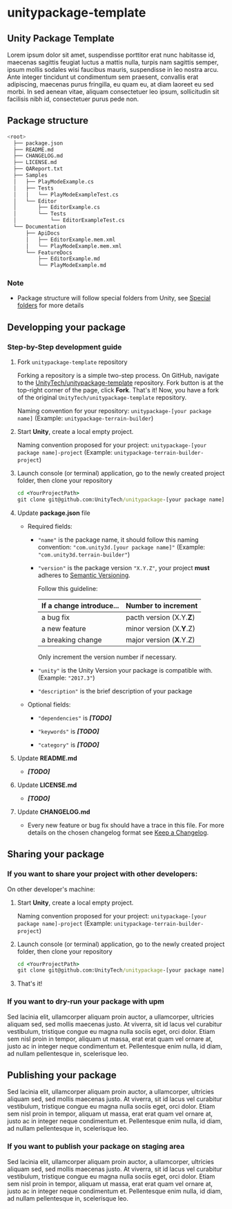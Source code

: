 # unitypackage-template

## Unity Package Template

Lorem ipsum dolor sit amet, suspendisse porttitor erat nunc habitasse id, maecenas sagittis feugiat luctus a mattis nulla, turpis nam sagittis semper, ipsum mollis sodales wisi faucibus mauris, suspendisse in leo nostra arcu. Ante integer tincidunt ut condimentum sem praesent, convallis erat adipiscing, maecenas purus fringilla, eu quam eu, at diam laoreet eu sed morbi. In sed aenean vitae, aliquam consectetuer leo ipsum, sollicitudin sit facilisis nibh id, consectetuer purus pede non. 

## Package structure

```bash
<root>
  ├── package.json
  ├── README.md
  ├── CHANGELOG.md
  ├── LICENSE.md
  ├── QAReport.txt
  ├── Samples
  │   ├── PlayModeExample.cs
  │   ├── Tests
  │   │   └── PlayModeExampleTest.cs
  │   └── Editor
  │       ├── EditorExample.cs
  │       └── Tests
  │           └── EditorExampleTest.cs
  └── Documentation
      ├── ApiDocs
      │   ├── EditorExample.mem.xml
      │   └── PlayModeExample.mem.xml
      └── FeatureDocs
          ├── EditorExample.md
          └── PlayModeExample.md
```

### Note

* Package structure will follow special folders from Unity, see [Special folders](https://docs.unity3d.com/Manual/SpecialFolders.html) for more details

## Developping your package

### Step-by-Step development guide

1. Fork `unitypackage-template` repository

    Forking a repository is a simple two-step process. On GitHub, navigate to the [UnityTech/unitypackage-template](https://github.com/UnityTech/unitypackage-template) repository.
    Fork button is at the top-right corner of the page, click **Fork**.
    That's it! Now, you have a fork of the original `UnityTech/unitypackage-template` repository.

    Naming convention for your repository: `unitypackage-[your package name]`
    (Example: `unitypackage-terrain-builder`)

1. Start **Unity**, create a local empty project. 

    Naming convention proposed for your project: `unitypackage-[your package name]-project`
    (Example: `unitypackage-terrain-builder-project`)

1. Launch console (or terminal) application, go to the newly created project folder, then clone your repository

    ```cmd
    cd <YourProjectPath>
    git clone git@github.com:UnityTech/unitypackage-[your package name].git Assets
    ```

1. Update **package.json** file

    * Required fields:
        * `"name"` is the package name, it should follow this naming convention: `"com.unity3d.[your package name]"`
        (Example: `"com.unity3d.terrain-builder"`)
        * `"version"` is the package version `"X.Y.Z"`, your project **must** adheres to [Semantic Versioning](http://semver.org/spec/v2.0.0.html).

            Follow this guideline:

            If a change introduce... | Number to increment
            --- | ---
            a bug fix | pacth version (X.Y.**Z**)
            a new feature | minor version (X.**Y**.Z)
            a breaking change | major version (**X**.Y.Z)

            Only increment the version number if necessary.

        * `"unity"` is the Unity Version your package is compatible with. (Example: `"2017.3"`)

        * `"description"` is the brief description of your package

    * Optional fields:

        * `"dependencies"` is ***[TODO]***

        * `"keywords"` is ***[TODO]***

        * `"category"` is ***[TODO]***

1. Update **README.md**

    * ***[TODO]***

1. Update **LICENSE.md**

    * ***[TODO]***

1. Update **CHANGELOG.md**

    * Every new feature or bug fix should have a trace in this file. For more details on the chosen changelog format see [Keep a Changelog](http://keepachangelog.com/en/1.0.0/).

## Sharing your package

### If you want to share your project with other developers:

On other developer's machine:

1. Start **Unity**, create a local empty project. 

    Naming convention proposed for your project: `unitypackage-[your package name]-project`
    (Example: `unitypackage-terrain-builder-project`)

1. Launch console (or terminal) application, go to the newly created project folder, then clone your repository

    ```cmd
    cd <YourProjectPath>
    git clone git@github.com:UnityTech/unitypackage-[your package name].git Assets
    ```
1. That's it!

### If you want to dry-run your package with **upm**

Sed lacinia elit, ullamcorper aliquam proin auctor, a ullamcorper, ultricies aliquam sed, sed mollis maecenas justo. At viverra, sit id lacus vel curabitur vestibulum, tristique congue eu magna nulla sociis eget, orci dolor. Etiam sem nisl proin in tempor, aliquam ut massa, erat erat quam vel ornare at, justo ac in integer neque condimentum et. Pellentesque enim nulla, id diam, ad nullam pellentesque in, scelerisque leo.

## Publishing your package

Sed lacinia elit, ullamcorper aliquam proin auctor, a ullamcorper, ultricies aliquam sed, sed mollis maecenas justo. At viverra, sit id lacus vel curabitur vestibulum, tristique congue eu magna nulla sociis eget, orci dolor. Etiam sem nisl proin in tempor, aliquam ut massa, erat erat quam vel ornare at, justo ac in integer neque condimentum et. Pellentesque enim nulla, id diam, ad nullam pellentesque in, scelerisque leo.

### If you want to publish your package on **staging area**

Sed lacinia elit, ullamcorper aliquam proin auctor, a ullamcorper, ultricies aliquam sed, sed mollis maecenas justo. At viverra, sit id lacus vel curabitur vestibulum, tristique congue eu magna nulla sociis eget, orci dolor. Etiam sem nisl proin in tempor, aliquam ut massa, erat erat quam vel ornare at, justo ac in integer neque condimentum et. Pellentesque enim nulla, id diam, ad nullam pellentesque in, scelerisque leo.
